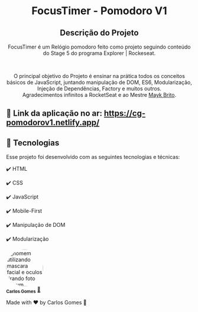 <h1 align="center">
  FocusTimer - Pomodoro V1
</h1>

<h2 align="center" >Descrição do Projeto</h2>
<p align="center">
FocusTimer é um Relógio pomodoro feito como projeto seguindo conteúdo do Stage 5 do programa Explorer | Rockeseat.

</p>
</br>

<div align="center">
   <p>
    O principal objetivo do Projeto é ensinar na prática todos os conceitos básicos de JavaScript, juntando manipulação de DOM, ES6, Modularização, Injeção de Dependências, Factory  e muitos outros.
     <br/>
    Agradecimentos infinitos a RocketSeat e ao Mestre <a href="https://github.com/maykbrito">Mayk Brito</a>.</p>
  </p>
</div>
 
  
## 🔗 Link da aplicação no ar: https://cg-pomodorov1.netlify.app/
  
## :rocket: Tecnologias

Esse projeto foi desenvolvido com as seguintes tecnologias e técnicas:

✔️ HTML

✔️ CSS

✔️ JavaScript

✔️ Mobile-First

✔️ Manipulação de DOM

✔️ Modularização

<a href="https://github.com/Dev-Shinsei">
 <img style="border-radius: 50%;" src="https://avatars.githubusercontent.com/u/61604214?v=4" width="100px;" alt="homem utilizando mascara facial e oculos tirando foto em um espelho de um elevador com seu celular a mostra"/>
 <br />
 <sub><b>Carlos Gomes</b></sub></a> <a href="https://github.com/Dev-Shinsei" title="Github">🚀</a>

Made with ❤️ by Carlos Gomes 👋
